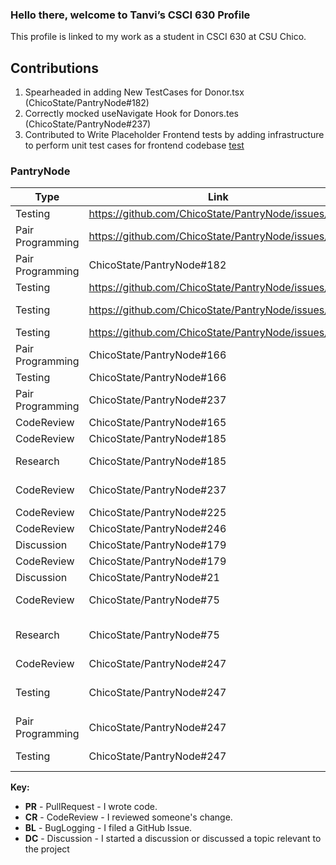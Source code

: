 ### Hello there, welcome to Tanvi’s CSCI 630 Profile

This profile is linked to my work as a student in CSCI 630 at CSU Chico.

## Contributions

1) Spearheaded in adding New TestCases for Donor.tsx (ChicoState/PantryNode#182)
2) Correctly mocked useNavigate Hook for Donors.tes (ChicoState/PantryNode#237)
3) Contributed to Write Placeholder Frontend tests by adding infrastructure to perform unit test cases for frontend codebase [test](https://github.com/ChicoState/PantryNode/pull/166)

### PantryNode

| Type       | Link                     | Notes                                      |
|------------|--------------------------|--------------------------------------------|
| Testing | https://github.com/ChicoState/PantryNode/issues/231| Rewrite Donor Page Tests |
| Pair Programming| https://github.com/ChicoState/PantryNode/issues/231| Worked with [chetan](https://github.com/chetan2298) to write tests for the placeholder for Donar Page  |
| Pair Programming |  ChicoState/PantryNode#182 | Worked With [chetan](https://github.com/chetan2298) for Writing test cases for Donar page |
| Testing | https://github.com/ChicoState/PantryNode/issues/182| Removinig CI=true on Donor Page Tests |
| Testing | https://github.com/ChicoState/PantryNode/issues/182| Testing ordering functionality and dummy data check for Donar page |
| Testing | https://github.com/ChicoState/PantryNode/issues/182| Added Email Sorting test for Donar page|
| Pair Programming | ChicoState/PantryNode#166  | Worked with [Anoushka](https://github.com/Anoushka444), [chetan](https://github.com/chetan2298) on Placeholder Frontend tests |
| Testing | ChicoState/PantryNode#166  | Placeholder Frontend tests |
| Pair Programming | ChicoState/PantryNode#237 | Merged and Worked with [chetan](https://github.com/chetan2298) on Correctly mocked useNavigate Hook for Donors.test|
| CodeReview | ChicoState/PantryNode#165 | Reviewed  |
| CodeReview | ChicoState/PantryNode#185 | Reviewed Coverage report - FE  |
| Research   | ChicoState/PantryNode#185 | Actively contributed to discussion on coverage report generation using jest w  |
| CodeReview | ChicoState/PantryNode#237 | Reviewed Correctly mocked useNavigate Hook for Donors.test |
| CodeReview | ChicoState/PantryNode#225 | Reviewed Test Cases for Sale table|
| CodeReview | ChicoState/PantryNode#246 | Added frontend test cases             |
| Discussion | ChicoState/PantryNode#179 | Discussion on Coverge report failing #21 |
| CodeReview | ChicoState/PantryNode#179 | Coverage report added, resolves #21  |
| Discussion | ChicoState/PantryNode#21 | Discussion on Adding Testing Scafolding and substasks|
| CodeReview | ChicoState/PantryNode#75 | Add infrastructure for automated testing (https://github.com/ChicoState/PantryNode/pull/75)  |
| Research | ChicoState/PantryNode#75 | Actively contributed to adding infrastructure for automated testing (https://github.com/ChicoState/PantryNode/pull/75)  |
| CodeReview | ChicoState/PantryNode#247 | Donor additional coverage   |
| Testing | ChicoState/PantryNode#247 | Merged into main- Correctly mocked useNavigate Hook for Donors.test (https://github.com/ChicoState/PantryNode/pull/237)  |
| Pair Programming | ChicoState/PantryNode#247 | Worked with [chetan] (https://github.com/chetan2298) (https://github.com/ChicoState/PantryNode/pull/237)  |
| Testing | ChicoState/PantryNode#247 | Rewrite Donor Page Tests (https://github.com/ChicoState/PantryNode/issues/231)  |



**Key:**

- **PR** - PullRequest - I wrote code.
- **CR** - CodeReview - I reviewed someone's change.
- **BL** - BugLogging - I filed a GitHub Issue.
- **DC** - Discussion - I started a discussion or discussed a topic relevant to the project


